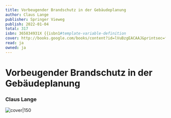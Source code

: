 ```yaml
---
title: Vorbeugender Brandschutz in der Gebäudeplanung
author: Claus Lange
publisher: Springer Vieweg
publish: 2022-01-04
total: 317
isbn: 365834931X {{isbn1#template-variable-definition
cover: http://books.google.com/books/content?id=lVuBzgEACAAJ&printsec=frontcover&img=1&zoom=1&source=gbs_api
read: ja
owned: ja
---
```


# Vorbeugender Brandschutz in der Gebäudeplanung
### Claus Lange
![cover|150](http://books.google.com/books/content?id=lVuBzgEACAAJ&printsec=frontcover&img=1&zoom=1&source=gbs_api)